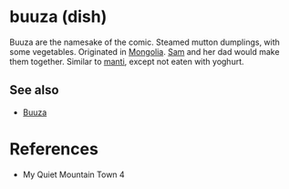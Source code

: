 # buuza (dish)
Buuza are the namesake of the comic. Steamed mutton dumplings, with some vegetables. Originated in [Mongolia](Location/Mongolia.md). [Sam](Person/Sam.md) and her dad would make them together. Similar to [manti](manti.md), except not eaten with yoghurt.

## See also
- [Buuza](Location/Buuza.md)
# References
- My Quiet Mountain Town 4
